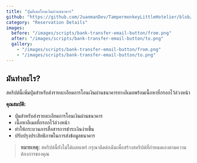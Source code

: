 ```yaml
---
title: "ปุ่มอีเมลโอนเงินผ่านธนาคาร"
github: "https://github.com/JuanmanDev/TampermonkeyLittleHotelier/blob/main/frontdesk/reservationDetails/showExtraButtonEmailBank.user.js"
category: "Reservation Details"
images:
  before: "/images/scripts/bank-transfer-email-button/from.png"
  after: "/images/scripts/bank-transfer-email-button/to.png"
  gallery:
    - "/images/scripts/bank-transfer-email-button/from.png"
    - "/images/scripts/bank-transfer-email-button/to.png"
---
```


## มันทำอะไร?

สคริปต์นี้เพิ่มปุ่มสำหรับส่งรายละเอียดการโอนเงินผ่านธนาคารทางอีเมลพร้อมเนื้อหาที่กรอกไว้ล่วงหน้า

**คุณสมบัติ:**
- ปุ่มสำหรับส่งรายละเอียดการโอนเงินผ่านธนาคาร
- เนื้อหาอีเมลที่กรอกไว้ล่วงหน้า
- ทำให้กระบวนการสื่อสารการชำระเงินง่ายขึ้น
- ปรับปรุงประสิทธิภาพในการส่งข้อมูลธนาคาร

> **หมายเหตุ:** สคริปต์นี้ยังไม่ได้เผยแพร่ กรุณาติดต่อฉันเพื่อสร้างสคริปต์ที่กำหนดเองตามความต้องการของคุณ
